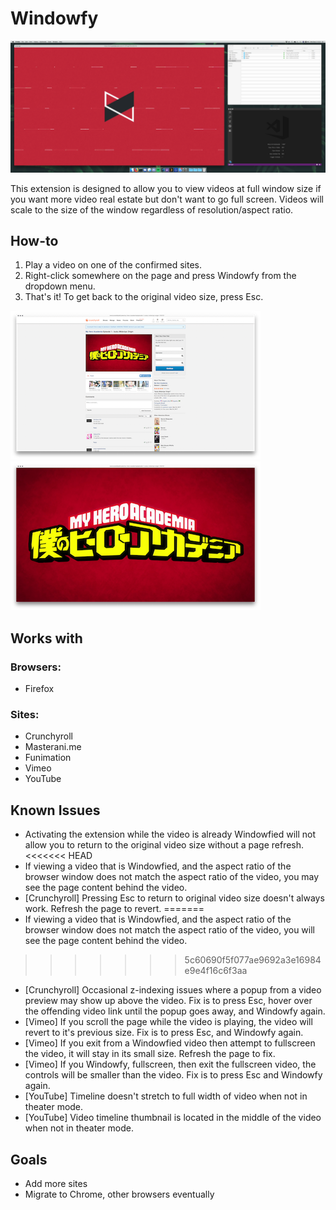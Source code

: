 # Windowfy
![Main](assets/docs/screenshots/screenshot_1.png)

This extension is designed to allow you to view videos at full window size if you want more video real estate but don't want to go full screen. Videos will scale to the size of the window regardless of resolution/aspect ratio.

## How-to

1. Play a video on one of the confirmed sites.
2. Right-click somewhere on the page and press Windowfy from the dropdown menu.
3. That's it! To get back to the original video size, press Esc.


![Main](assets/docs/screenshots/screenshot_2.png) ![Main](assets/docs/screenshots/screenshot_3.png)
## Works with

### Browsers:
- Firefox

### Sites:
- Crunchyroll
- Masterani.me
- Funimation
- Vimeo
- YouTube

## Known Issues

- Activating the extension while the video is already Windowfied will not allow you to return to the original video size without a page refresh.
<<<<<<< HEAD
- If viewing a video that is Windowfied, and the aspect ratio of the browser window does not match the aspect ratio of the video, you may see the page content behind the video.
- [Crunchyroll] Pressing Esc to return to original video size doesn't always work. Refresh the page to revert.
=======
- If viewing a video that is Windowfied, and the aspect ratio of the browser window does not match the aspect ratio of the video, you will see the page content behind the video.
>>>>>>> 5c60690f5f077ae9692a3e16984e9e4f16c6f3aa
- [Crunchyroll] Occasional z-indexing issues where a popup from a video preview may show up above the video. Fix is to press Esc, hover over the offending video link until the popup goes away, and Windowfy again.
- [Vimeo] If you scroll the page while the video is playing, the video will revert to it's previous size. Fix is to press Esc, and Windowfy again.
- [Vimeo] If you exit from a Windowfied video then attempt to fullscreen the video, it will stay in its small size. Refresh the page to fix.
- [Vimeo] If you Windowfy, fullscreen, then exit the fullscreen video, the controls will be smaller than the video. Fix is to press Esc and Windowfy again.
- [YouTube] Timeline doesn't stretch to full width of video when not in theater mode.
- [YouTube] Video timeline thumbnail is located in the middle of the video when not in theater mode.

## Goals

- Add more sites
- Migrate to Chrome, other browsers eventually
